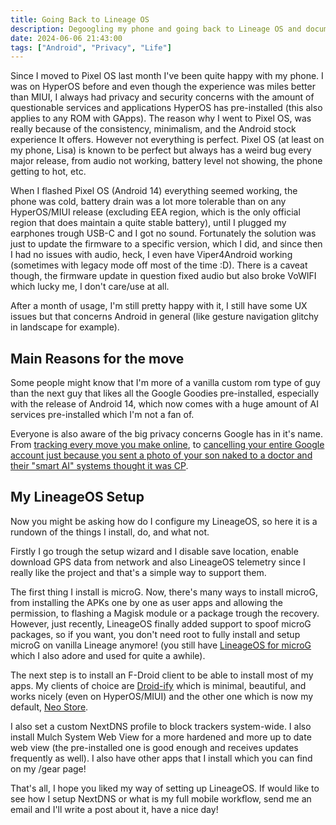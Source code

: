```yaml
---
title: Going Back to Lineage OS
description: Degoogling my phone and going back to Lineage OS and documenting everything about it!
date: 2024-06-06 21:43:00
tags: ["Android", "Privacy", "Life"]
---
```


Since I moved to Pixel OS last month I've been quite happy with my phone. I was on HyperOS before and even though the experience was miles better than MIUI, I always had privacy and security concerns with the amount of questionable services and applications HyperOS has pre-installed (this also applies to any ROM with GApps). The reason why I went to Pixel OS, was really because of the consistency, minimalism, and the Android stock experience It offers. However not everything is perfect. Pixel OS (at least on my phone, Lisa) is known to be perfect but always has a weird bug every major release, from audio not working, battery level not showing, the phone getting to hot, etc.

When I flashed Pixel OS (Android 14) everything seemed working, the phone was cold, battery drain was a lot more tolerable than on any HyperOS/MIUI release (excluding EEA region, which is the only official region that does maintain a quite stable battery), until I plugged my earphones trough USB-C and I got no sound. Fortunately the solution was just to update the firmware to a specific version, which I did, and since then I had no issues with audio, heck, I even have Viper4Android working (sometimes with legacy mode off most of the time :D). There is a caveat though, the firmware update in question fixed audio but also broke VoWIFI which lucky me, I don't care/use at all.

After a month of usage, I'm still pretty happy with it, I still have some UX issues but that concerns Android in general (like gesture navigation glitchy in landscape for example).

## Main Reasons for the move

Some people might know that I'm more of a vanilla custom rom type of guy than the next guy that likes all the Google Goodies pre-installed, especially with the release of Android 14, which now comes with a huge amount of AI services pre-installed which I'm not a fan of.

Everyone is also aware of the big privacy concerns Google has in it's name. From [tracking every move you make online](https://www.wired.com/story/google-tracks-you-privacy/), to [cancelling your entire Google account just because you sent a photo of your son naked to a doctor and their "smart AI" systems thought it was CP](https://www.nytimes.com/2022/08/21/technology/google-surveillance-toddler-photo.html).

## My LineageOS Setup

Now you might be asking how do I configure my LineageOS, so here it is a rundown of the things I install, do, and what not.

Firstly I go trough the setup wizard and I disable save location, enable download GPS data from network and also LineageOS telemetry since I really like the project and that's a simple way to support them.

The first thing I install is microG. Now, there's many ways to install microG, from installing the APKs one by one as user apps and allowing the permission, to flashing a Magisk module or a package trough the recovery. However, just recently, LineageOS finally added support to spoof microG packages, so if you want, you don't need root to fully install and setup microG on vanilla Lineage anymore! (you still have [LineageOS for microG](https://lineage.microg.org/) which I also adore and used for quite a awhile).

The next step is to install an F-Droid client to be able to install most of my apps. My clients of choice are [Droid-ify](https://f-droid.org/packages/com.looker.droidify/) which is minimal, beautiful, and works nicely (even on HyperOS/MIUI) and the other one which is now my default, [Neo Store](https://f-droid.org/packages/com.machiav3lli.fdroid/).

I also set a custom NextDNS profile to block trackers system-wide. I also install Mulch System Web View for a more hardened and more up to date web view (the pre-installed one is good enough and receives updates frequently as well). I also have other apps that I install which you can find on my /gear page!

That's all, I hope you liked my way of setting up LineageOS. If would like to see how I setup NextDNS or what is my full mobile workflow, send me an email and I'll write a post about it, have a nice day!
